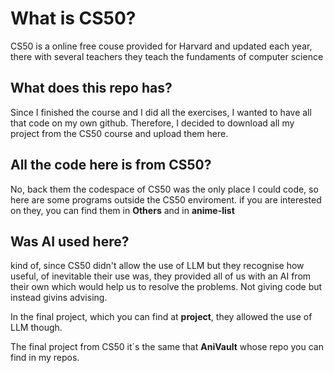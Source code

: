 # What is CS50?

CS50 is a online free couse provided for Harvard and updated each year, there with several teachers they teach the fundaments of computer science

## What does this repo has?

Since I finished the course and I did all the exercises, I wanted to have all that code on my own github. Therefore, I decided to download all my project from the CS50 course and upload them here.

## All the code here is from CS50?

No, back them the codespace of CS50 was the only place I could code, so here are some programs outside the CS50 enviroment. if you are interested on they, you can find them in **Others** and in **anime-list**

## Was AI used here?

kind of, since CS50 didn't allow the use of LLM but they recognise how useful, of inevitable their use was, they provided all of us with an AI from their own which would help us to resolve the problems. Not giving code
but instead givins advising. 

In the final project, which you can find at **project**, they allowed the use of LLM though. 

The final project from CS50 it´s the same that **AniVault** whose repo you can find in my repos.
